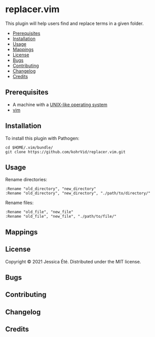 # replacer.vim

This plugin will help users find and replace terms in a given folder.

<!-- vim-markdown-toc GFM -->

* [Prerequisites](#prerequisites)
* [Installation](#installation)
* [Usage](#usage)
* [Mappings](#mappings)
* [License](#license)
* [Bugs](#bugs)
* [Contributing](#contributing)
* [Changelog](#changelog)
* [Credits](#credits)

<!-- vim-markdown-toc -->

## Prerequisites

* A machine with a [UNIX-like operating system](https://en.wikipedia.org/wiki/Unix)
* [vim](https://www.vim.org/)

## Installation

To install this plugin with Pathogen:

    cd $HOME/.vim/bundle/
    git clone https://github.com/kohrVid/replacer.vim.git

## Usage

Rename directories:

    :Rename "old_directory", "new_directory"
    :Rename "old_directory", "new_directory", "./path/to/directory/"

Rename files:

    :Rename "old_file", "new_file"
    :Rename "old_file", "new_file", "./path/to/file/"

## Mappings

## License

Copyright © 2021 Jessica Été. Distributed under the MIT license.

## Bugs
## Contributing
## Changelog
## Credits
